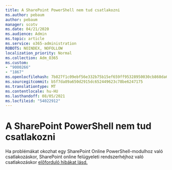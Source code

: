 ```yaml
---
title: A SharePoint PowerShell nem tud csatlakozni
ms.author: pebaum
author: pebaum
manager: scotv
ms.date: 04/21/2020
ms.audience: Admin
ms.topic: article
ms.service: o365-administration
ROBOTS: NOINDEX, NOFOLLOW
localization_priority: Normal
ms.collection: Adm_O365
ms.custom:
- "9000266"
- "1867"
ms.openlocfilehash: 7b827f1c09ebf56e332b75b15ef659ff95328950030cb860da652555efe45f28
ms.sourcegitcommit: b5f7da89a650d2915dc652449623c78be6247175
ms.translationtype: MT
ms.contentlocale: hu-HU
ms.lasthandoff: 08/05/2021
ms.locfileid: "54022912"
---
```

# <a name="sharepoint-powershell-unable-to-connect"></a>A SharePoint PowerShell nem tud csatlakozni

Ha problémákat okozhat egy SharePoint Online PowerShell-modulhoz való csatlakozáskor, SharePoint online felügyeleti rendszerhéjhoz való csatlakozáskor [előforduló hibákat lásd.](/sharepoint/troubleshoot/administration/errors-connecting-to-management-shell)